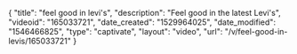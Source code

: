 {
    "title": "feel good in levi's",
    "description": "Feel good in the latest Levi's",
    "videoid": "165033721",
    "date_created": "1529964025",
    "date_modified": "1546466825",
    "type": "captivate",
    "layout": "video",
    "url": "\/v\/feel-good-in-levis\/165033721"
}